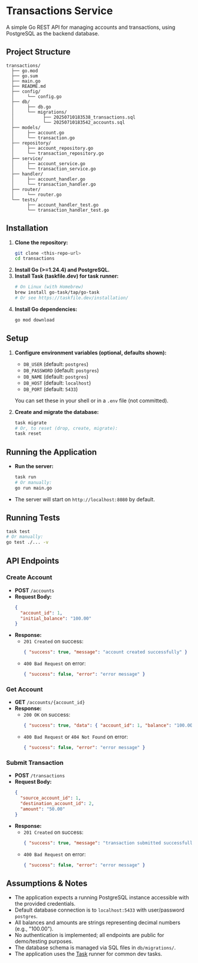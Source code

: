 # Transactions Service

A simple Go REST API for managing accounts and transactions, using PostgreSQL as the backend database.

## Project Structure

```
transactions/
  ├── go.mod
  ├── go.sum
  ├── main.go
  ├── README.md
  ├── config/
  │     └── config.go
  ├── db/
  │     ├── db.go
  │     └── migrations/
  │           ├── 20250710183538_transactions.sql
  │           └── 20250710183542_accounts.sql
  ├── models/
  │     ├── account.go
  │     └── transaction.go
  ├── repository/
  │     ├── account_repository.go
  │     └── transaction_repository.go
  ├── service/
  │     ├── account_service.go
  │     └── transaction_service.go
  ├── handler/
  │     ├── account_handler.go
  │     └── transaction_handler.go
  ├── router/
  │     └── router.go
  └── tests/
        ├── account_handler_test.go
        └── transaction_handler_test.go
```

## Installation

1. **Clone the repository:**
   ```sh
   git clone <this-repo-url>
   cd transactions
   ```
2. **Install Go (>=1.24.4) and PostgreSQL.**
3. **Install Task (taskfile.dev) for task runner:**
   ```sh
   # On Linux (with Homebrew)
   brew install go-task/tap/go-task
   # Or see https://taskfile.dev/installation/
   ```
4. **Install Go dependencies:**
   ```sh
   go mod download
   ```

## Setup

1. **Configure environment variables (optional, defaults shown):**
   - `DB_USER` (default: `postgres`)
   - `DB_PASSWORD` (default: `postgres`)
   - `DB_NAME` (default: `postgres`)
   - `DB_HOST` (default: `localhost`)
   - `DB_PORT` (default: `5433`)

   You can set these in your shell or in a `.env` file (not committed).

2. **Create and migrate the database:**
   ```sh
   task migrate
   # Or, to reset (drop, create, migrate):
   task reset
   ```

## Running the Application

- **Run the server:**
  ```sh
  task run
  # Or manually:
  go run main.go
  ```
- The server will start on `http://localhost:8080` by default.

## Running Tests

```sh
task test
# Or manually:
go test ./... -v
```

## API Endpoints

### Create Account
- **POST** `/accounts`
- **Request Body:**
  ```json
  {
    "account_id": 1,
    "initial_balance": "100.00"
  }
  ```
- **Response:**
  - `201 Created` on success:
    ```json
    { "success": true, "message": "account created successfully" }
    ```
  - `400 Bad Request` on error:
    ```json
    { "success": false, "error": "error message" }
    ```

### Get Account
- **GET** `/accounts/{account_id}`
- **Response:**
  - `200 OK` on success:
    ```json
    { "success": true, "data": { "account_id": 1, "balance": "100.00" } }
    ```
  - `400 Bad Request` or `404 Not Found` on error:
    ```json
    { "success": false, "error": "error message" }
    ```

### Submit Transaction
- **POST** `/transactions`
- **Request Body:**
  ```json
  {
    "source_account_id": 1,
    "destination_account_id": 2,
    "amount": "50.00"
  }
  ```
- **Response:**
  - `201 Created` on success:
    ```json
    { "success": true, "message": "transaction submitted successfully" }
    ```
  - `400 Bad Request` on error:
    ```json
    { "success": false, "error": "error message" }
    ```

## Assumptions & Notes

- The application expects a running PostgreSQL instance accessible with the provided credentials.
- Default database connection is to `localhost:5433` with user/password `postgres`.
- All balances and amounts are strings representing decimal numbers (e.g., "100.00").
- No authentication is implemented; all endpoints are public for demo/testing purposes.
- The database schema is managed via SQL files in `db/migrations/`.
- The application uses the [Task](https://taskfile.dev) runner for common dev tasks.


